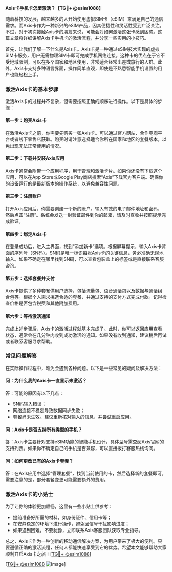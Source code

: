 **Axis卡手机卡怎麽激活？【TG💪+ @esim1088】**

随着科技的发展，越来越多的人开始使用虚拟SIM卡（eSIM）来满足自己的通信需求。而Axis卡作为一种新兴的eSIM产品，因其便捷性和灵活性受到广泛关注。不过，对于初次接触Axis卡的朋友来说，可能会对如何激活这张卡感到困惑。这篇文章将详细讲解Axis卡手机卡的激活流程，并分享一些实用的小技巧。

首先，让我们了解一下什么是Axis卡。Axis卡是一种通过eSIM技术实现的虚拟SIM卡服务，用户无需物理SIM卡即可完成手机网络连接。这种卡的优点在于它不受地域限制，可以在多个国家和地区使用，非常适合经常出差或旅行的人群。此外，Axis卡支持多种语言界面，操作简单直观，即使是不熟悉智能手机设置的用户也能轻松上手。

### **激活Axis卡的基本步骤**

激活Axis卡的过程并不复杂，但需要按照正确的顺序进行操作。以下是具体的步骤：

#### **第一步：购买Axis卡**
在激活Axis卡之前，你需要先购买一张Axis卡。可以通过官方网站、合作电商平台或者线下零售店获取。购买时请注意选择适合你所在国家和地区的套餐版本，以免出现无法正常使用的情况。

#### **第二步：下载并安装Axis应用**
Axis卡通常会附带一个应用程序，用于管理和激活卡片。如果你还没有下载这个应用，可以在App Store或Google Play商店搜索“Axis”下载官方客户端。确保你的设备运行的是最新版本的操作系统，以避免兼容性问题。

#### **第三步：注册账户**
打开Axis应用后，你需要创建一个新的账户。输入有效的电子邮件地址和密码，然后点击“注册”。系统会发送一封验证邮件到你的邮箱，请及时查收并按照提示完成验证。

#### **第四步：绑定Axis卡**
在登录成功后，进入主界面，找到“添加新卡”选项。根据屏幕提示，输入Axis卡背面的序列号（SN码）。SN码是唯一标识每张Axis卡的关键信息，务必准确无误地输入。如果不确定在哪里找到SN码，可以查看包装盒上的标签或是直接联系客服咨询。

#### **第五步：选择套餐并支付**
Axis卡提供了多种套餐供用户选择，包括流量包、语音通话包以及数据与通话组合包等。根据个人需求挑选合适的套餐，并通过支持的支付方式完成付款。记得检查价格是否包含税费和其他附加费用。

#### **第六步：等待激活通知**
完成上述步骤后，Axis卡的激活过程就基本完成了。此时，你可以返回应用查看状态，通常会在几分钟内收到成功激活的通知。如果没有收到通知，建议稍后再试或者联系客服寻求帮助。

### **常见问题解答**

在实际操作过程中，难免会遇到各种问题。以下是一些常见的疑问及解决方法：

#### **问：为什么我的Axis卡一直显示未激活？**
答：可能的原因有以下几点：
- SN码输入错误；
- 网络连接不稳定导致数据同步失败；
- 套餐尚未生效。建议重新核对输入的信息，并尝试重启应用。

#### **问：Axis卡是否支持所有类型的手机？**
答：Axis卡主要针对支持eSIM功能的智能手机设计，具体型号需查阅Axis官网的支持列表。如果你不确定自己的手机是否兼容，可以直接拨打客服热线询问。

#### **问：如何更改已有的Axis卡套餐？**
答：在Axis应用中选择“管理套餐”，找到当前使用的卡，然后选择新的套餐即可。需要注意的是，部分套餐变更可能需要额外的费用。

### **激活Axis卡的小贴士**

为了让你的体验更加顺畅，这里有一些小贴士供参考：
- 提前准备好所需的材料，如身份证件、信用卡等；
- 在安静稳定的环境下进行操作，避免因信号干扰影响进度；
- 如果遇到困难，不要犹豫，立即联系Axis客服团队获取专业指导。

总之，Axis卡作为一种创新的移动通信解决方案，为用户带来了极大的便利。只要遵循正确的激活流程，任何人都能快速享受到它的优势。希望本文能够帮助大家顺利开启Axis卡之旅！[[TG💪+ @esim1088](https://t.me/s/esim1088)]

[[TG💪+ @esim1088](https://t.me/s/esim1088) ![Image](https://i.postimg.cc/4NQfJmqS/Snipaste-2025-05-13-00-14-12.png)]